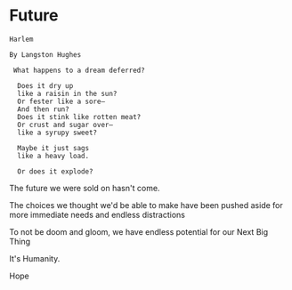 # Future


    Harlem

    By Langston Hughes

     What happens to a dream deferred?

      Does it dry up
      like a raisin in the sun?
      Or fester like a sore—
      And then run?
      Does it stink like rotten meat?
      Or crust and sugar over—
      like a syrupy sweet?

      Maybe it just sags
      like a heavy load.

      Or does it explode?

The future we were sold on hasn't come.

The choices we thought we'd be able to make have been pushed aside for more immediate needs and endless distractions

To not be doom and gloom, we have endless potential for our Next Big Thing

It's Humanity. 

Hope